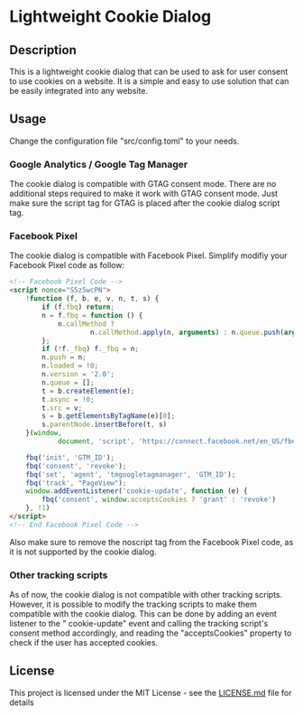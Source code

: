 # Lightweight Cookie Dialog

## Description

This is a lightweight cookie dialog that can be used to ask for user consent to use cookies on a website. It is a simple
and easy to use solution that can be easily integrated into any website.

## Usage

Change the configuration file "src/config.toml" to your needs.

### Google Analytics / Google Tag Manager

The cookie dialog is compatible with GTAG consent mode. There are no additional steps required to make it work with GTAG
consent mode.
Just make sure the script tag for GTAG is placed after the cookie dialog script tag.

### Facebook Pixel

The cookie dialog is compatible with Facebook Pixel. Simplify modifiy your Facebook Pixel code as follow:

```html
<!-- Facebook Pixel Code -->
<script nonce="S5z5wcPN">
    !function (f, b, e, v, n, t, s) {
        if (f.fbq) return;
        n = f.fbq = function () {
            n.callMethod ?
                    n.callMethod.apply(n, arguments) : n.queue.push(arguments)
        };
        if (!f._fbq) f._fbq = n;
        n.push = n;
        n.loaded = !0;
        n.version = '2.0';
        n.queue = [];
        t = b.createElement(e);
        t.async = !0;
        t.src = v;
        s = b.getElementsByTagName(e)[0];
        s.parentNode.insertBefore(t, s)
    }(window,
            document, 'script', 'https://connect.facebook.net/en_US/fbevents.js');

    fbq('init', 'GTM_ID');
    fbq('consent', 'revoke');
    fbq('set', 'agent', 'tmgoogletagmanager', 'GTM_ID');
    fbq('track', "PageView");
    window.addEventListener('cookie-update', function (e) {
        fbq('consent', window.acceptsCookies ? 'grant' : 'revoke')
    }, !1)
</script>
<!-- End Facebook Pixel Code -->
```

Also make sure to remove the noscript tag from the Facebook Pixel code, as it is not supported by the cookie dialog.

### Other tracking scripts

As of now, the cookie dialog is not compatible with other tracking scripts. However, it is possible to modify the
tracking scripts to make them compatible with the cookie dialog. This can be done by adding an event listener to the "
cookie-update" event and calling the tracking script's consent method accordingly, and reading the "acceptsCookies"
property to check if the user has accepted cookies.

## License

This project is licensed under the MIT License - see the [LICENSE.md](LICENSE.md) file for details
